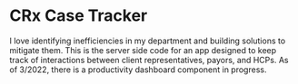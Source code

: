 # CRx Case Tracker

I love identifying inefficiencies in my department and building solutions to mitigate them. This is the server side code for an app designed to keep track of interactions between client representatives, payors, and HCPs. As of 3/2022, there is a productivity dashboard component in progress.
